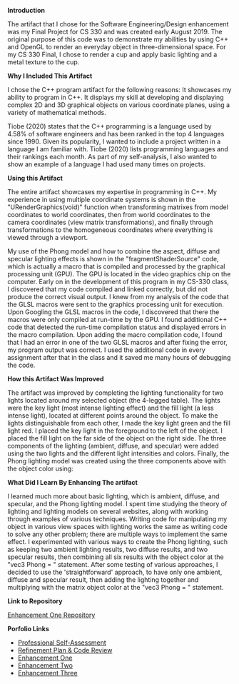 <p><strong>Introduction</strong></p>

<p>The artifact that I chose for the Software Engineering/Design enhancement was my Final Project for CS 330 and was created early August 2019. The original purpose of this code was to demonstrate my abilities by using C++ and OpenGL to render an everyday object in three-dimensional space. For my CS 330 Final, I chose to render a cup and apply basic lighting and a metal texture to the cup.</p>

<p><strong>Why I Included This Artifact</strong></p>

<p>I chose the C++ program artifact for the following reasons:
       It showcases my ability to program in C++.
       It displays my skill at developing and displaying complex 2D and 3D graphical objects on various coordinate planes, using a variety of mathematical methods.

Tiobe (2020) states that the C++ programming is a language used by 4.58% of software engineers and has been ranked in the top 4 languages since 1990. Given its popularity, I wanted to include a project written in a language I am familiar with. Tiobe (2020) lists programming languages and their rankings each month. As part of my self-analysis, I also wanted to show an example of a language I had used many times on projects.</p>

<p><strong>Using this Artifact</strong></p>

<p>The entire artifact showcases my expertise in programming in C++. My experience in using multiple coordinate systems is shown in the "URenderGraphics(void)" function when transforming matrixes from model coordinates to world coordinates, then from world coordinates to the camera coordinates (view matrix transformations), and finally through transformations to the homogeneous coordinates where everything is viewed through a viewport.

My use of the Phong model and how to combine the aspect, diffuse and specular lighting effects is shown in the "fragmentShaderSource" code, which is actually a macro that is compiled and processed by the graphical processing unit (GPU). The GPU is located in the video graphics chip on the computer.
Early on in the development of this program in my CS-330 class, I discovered that my code compiled and linked correctly, but did not produce the correct visual output. I knew from my analysis of the code that the GLSL macros were sent to the graphics processing unit for execution. Upon Googling the GLSL macros in the code, I discovered that there the macros were only compiled at run-time by the GPU. I found additional C++ code that detected the run-time compilation status and displayed errors in the macro compilation. Upon adding the macro compilation code, I found that I had an error in one of the two GLSL macros and after fixing the error, my program output was correct. I used the additional code in every assignment after that in the class and it saved me many hours of debugging the code.</p>

<p><strong>How this Artifact Was Improved</strong></p>

<p>The artifact was improved by completing the lighting functionality for two lights located around my selected object (the 4-legged table). The lights were the key light (most intense lighting effect) and the fill light (a less intense light), located at different points around the object. To make the lights distinguishable from each other, I made the key light green and the fill light red. I placed the key light in the foreground to the left of the object. I placed the fill light on the far side of the object on the right side. The three components of the lighting (ambient, diffuse, and specular) were added using the two lights and the different light intensities and colors. Finally, the Phong lighting model was created using the three components above with the object color using:</p>

<p><strong>What Did I Learn By Enhancing The artifact</strong></p>

<p>I learned much more about basic lighting, which is ambient, diffuse, and specular, and the Phong lighting model. I spent time studying the theory of lighting and lighting models on several websites, along with working through examples of various techniques. Writing code for manipulating my object in various view spaces with lighting works the same as writing code to solve any other problem; there are multiple ways to implement the same effect. I experimented with various ways to create the Phong lighting, such as keeping two ambient lighting results, two diffuse results, and two specular results, then combining all six results with the object color at the "vec3 Phong = " statement. After some testing of various approaches, I decided to use the 'straightforward' approach, to have only one ambient, diffuse and specular result, then adding the lighting together and multiplying with the matrix object color at the "vec3 Phong = " statement.</p>


<p><strong>Link to Repository</strong></p>

<p><a href="https://github.com/w-coleman-moore/EnhancementOne">Enhancement One Repository</a></p>

<p><strong>Porfolio Links</strong><br /></p>
<ul>
  <li><a href="https://w-coleman-moore.github.io/index.html">Professional Self-Assessment</a><br /></li>
  <li><a href="https://w-coleman-moore.github.io/CodeReview.html">Refinement Plan &amp; Code Review</a><br /></li>
  <li><a href="https://w-coleman-moore.github.io/ePortfolio/EnhancementOne.html">Enhancement One</a><br /></li>
  <li><a href="https://w-coleman-moore.github.io/ePortfolio/EnhancementTwo.html">Enhancement Two</a><br /></li>
  <li><a href="https://w-coleman-moore.github.io/ePortfolio/EnhancementThree.html">Enhancement Three</a></li>
</ul>
